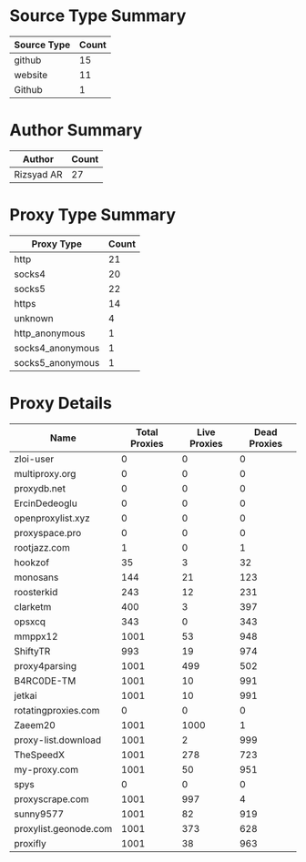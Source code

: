 # Source Type Summary

| Source Type | Count |
|-------------|-------|
| github | 15 |
| website | 11 |
| Github | 1 |


# Author Summary

| Author | Count |
|--------|-------|
| Rizsyad AR | 27 |


# Proxy Type Summary

| Proxy Type | Count |
|------------|-------|
| http | 21 |
| socks4 | 20 |
| socks5 | 22 |
| https | 14 |
| unknown | 4 |
| http_anonymous | 1 |
| socks4_anonymous | 1 |
| socks5_anonymous | 1 |


# Proxy Details

| Name | Total Proxies | Live Proxies | Dead Proxies |
|------|---------------|--------------|---------------|
| zloi-user | 0 | 0 | 0 |
| multiproxy.org | 0 | 0 | 0 |
| proxydb.net | 0 | 0 | 0 |
| ErcinDedeoglu | 0 | 0 | 0 |
| openproxylist.xyz | 0 | 0 | 0 |
| proxyspace.pro | 0 | 0 | 0 |
| rootjazz.com | 1 | 0 | 1 |
| hookzof | 35 | 3 | 32 |
| monosans | 144 | 21 | 123 |
| roosterkid | 243 | 12 | 231 |
| clarketm | 400 | 3 | 397 |
| opsxcq | 343 | 0 | 343 |
| mmppx12 | 1001 | 53 | 948 |
| ShiftyTR | 993 | 19 | 974 |
| proxy4parsing | 1001 | 499 | 502 |
| B4RC0DE-TM | 1001 | 10 | 991 |
| jetkai | 1001 | 10 | 991 |
| rotatingproxies.com | 0 | 0 | 0 |
| Zaeem20 | 1001 | 1000 | 1 |
| proxy-list.download | 1001 | 2 | 999 |
| TheSpeedX | 1001 | 278 | 723 |
| my-proxy.com | 1001 | 50 | 951 |
| spys | 0 | 0 | 0 |
| proxyscrape.com | 1001 | 997 | 4 |
| sunny9577 | 1001 | 82 | 919 |
| proxylist.geonode.com | 1001 | 373 | 628 |
| proxifly | 1001 | 38 | 963 |
